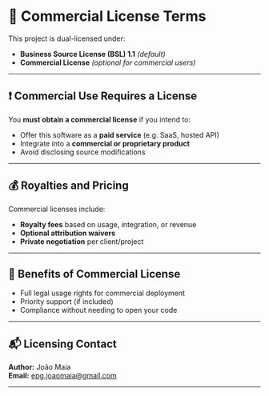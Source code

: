 # 📄 Commercial License Terms

This project is dual-licensed under:

- **Business Source License (BSL) 1.1** *(default)*
- **Commercial License** *(optional for commercial users)*

---

## ❗ Commercial Use Requires a License

You **must obtain a commercial license** if you intend to:

- Offer this software as a **paid service** (e.g. SaaS, hosted API)
- Integrate into a **commercial or proprietary product**
- Avoid disclosing source modifications

---

## 💰 Royalties and Pricing

Commercial licenses include:

- **Royalty fees** based on usage, integration, or revenue
- **Optional attribution waivers**
- **Private negotiation** per client/project

---

## 🔐 Benefits of Commercial License

- Full legal usage rights for commercial deployment
- Priority support (if included)
- Compliance without needing to open your code

---

## 📬 Licensing Contact

**Author:** João Maia  
**Email:** epg.joaomaia@gmail.com

---

